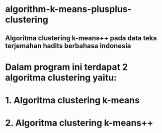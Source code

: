 # algorithm-k-means-plusplus-clustering

## Algoritma clustering k-means++ pada data teks terjemahan hadits berbahasa indonesia

# Dalam program ini terdapat 2 algoritma clustering yaitu:
# 1. Algoritma clustering k-means
# 2. Algoritma clustering k-means++ 
